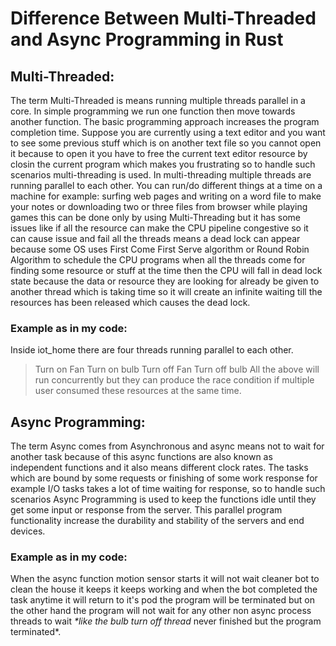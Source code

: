 # Difference Between Multi-Threaded and Async Programming in Rust

## Multi-Threaded:

The term Multi-Threaded is means running multiple threads parallel in a core.
In simple programming we run one function then move towards another function. The basic programming approach increases the program completion time. 
Suppose you are currently using a text editor and you want to see some previous stuff which is on another text file so you cannot open it because to open it you have to free the current text editor resource by closin the current program which makes you frustrating so to handle such scenarios multi-threading is used. In multi-threading multiple threads are running parallel to each other. You can run/do different things at a time on a machine 
for example: surfing web pages and writing on a word file to make your notes or downloading two or three files from browser while playing games this can be done only by using Multi-Threading but it has some issues like if all the resource can make the CPU pipeline congestive so it can cause issue and fail all the threads means a dead lock can appear because some OS uses First Come First Serve algorithm or Round Robin Algorithm to schedule the CPU programs when all the threads come for finding some resource or stuff at the time then the CPU will fall in dead lock state because the data or resource they are looking for already be given to another thread which is taking time so it will create an infinite waiting till the resources has been released which causes the dead lock.

### Example as in my code:

Inside iot_home there are four threads running parallel to each other. 
> Turn on Fan
> Turn on bulb
> Turn off Fan
> Turn off bulb
All the above will run concurrently but they can produce the race condition if multiple user consumed these resources at the same time.

## Async Programming:

The term Async comes from Asynchronous and async means not to wait for another task because of this async functions are also known as independent functions and it also means different clock rates. The tasks which are bound by some requests or finishing of some work response for example I/O tasks takes a lot of time waiting for response, so to handle such scenarios Async Programming is used to keep the functions idle until they get some input or response from the server. This parallel program functionality increase the durability and stability of the servers and end devices.

### Example as in my code:

When the async function motion sensor starts it will not wait cleaner bot to clean the house it keeps it keeps working and when the bot completed the task anytime it will return to it's pod the program will be terminated but on the other hand the program will not wait for any other non async process threads to wait _*like the bulb turn off thread_ never finished but the program terminated*.